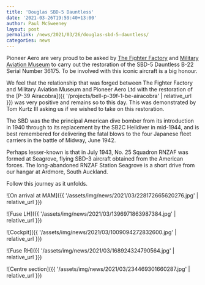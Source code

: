 ```yaml
---
title: 'Douglas SBD-5 Dauntless'
date: '2021-03-26T19:59:40+13:00'
author: Paul McSweeney
layout: post
permalink: /news/2021/03/26/douglas-sbd-5-dauntless/
categories: news
---
```


Pioneer Aero are very proud to be asked by [The Fighter Factory](https://www.fighterfactory.com/) and [Military Aviation Museum](https://militaryaviationmuseum.org/) to carry out the restoration of the SBD-5 Dauntless B-22 Serial Number 36175. To be involved with this iconic aircraft is a big honour. 

We feel that the relationship that was forged between The Fighter Factory and Military Aviation Museum and Pioneer Aero Ltd with the restoration of the [P-39 Airacobra]({{ '/projects/bell-p-39f-1-be-airacobra' | relative_url }}) was very positive and remains so to this day. This was demonstrated by Tom Kurtz III asking us if we wished to take on this restoration.

The SBD was the the principal American dive bomber from its introduction in 1940 through to its replacement by the SB2C Helldiver in mid-1944, and is best remembered for delivering the fatal blows to the four Japanese fleet carriers in the battle of Midway, June 1942. 

Perhaps lesser-known is that in July 1943, No. 25 Squadron RNZAF was formed at Seagrove, flying SBD-3 aircraft obtained from the American forces. The long-abandoned RNZAF Station Seagrove is a short drive from our hangar at Ardmore, South Auckland.

Follow this journey as it unfolds.

![On arrival at MAM]({{ '/assets/img/news/2021/03/228172665620276.jpg' | relative_url }})

![Fuse LH]({{ '/assets/img/news/2021/03/1396971863987384.jpg' | relative_url }})

![Cockpit]({{ '/assets/img/news/2021/03/1009094272832600.jpg' | relative_url }})

![Fuse RH]({{ '/assets/img/news/2021/03/168924324790564.jpg' | relative_url }})

![Centre section]({{ '/assets/img/news/2021/03/234469301660287.jpg' | relative_url }})
